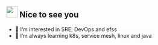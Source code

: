 <h2><img src="https://emojis.slackmojis.com/emojis/images/1495224255/2288/christmas_parrot.gif?1495224255" width="30"/> Nice to see you</h2>

- 👀 I’m interested in SRE, DevOps and efss
- 🌱 I’m always learning k8s, service mesh, linux and java

<!---
it255ru/it255ru is a ✨ special ✨ repository because its `README.md` (this file) appears on your GitHub profile.
You can click the Preview link to take a look at your changes.
--->
